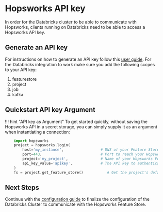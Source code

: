 # Hopsworks API key

In order for the Databricks cluster to be able to communicate with Hopsworks, clients running on Databricks need to be able to access a Hopsworks API key.

## Generate an API key

For instructions on how to generate an API key follow this [user guide](../../projects/api_key/create_api_key.md). For the Databricks integration to work make sure you add the following scopes to your API key:

  1. featurestore
  2. project
  3. job
  4. kafka

## Quickstart API key Argument

!!! hint "API key as Argument"
    To get started quickly, without saving the Hopsworks API in a secret storage, you can simply supply it as an argument when instantiating a connection:


```python hl_lines="6"
    import hopsworks 
    project = hopsworks.login(
        host='my_instance',                 # DNS of your Feature Store instance
        port=443,                           # Port to reach your Hopsworks instance, defaults to 443
        project='my_project',               # Name of your Hopsworks Feature Store project
        api_key_value='apikey',             # The API key to authenticate with Hopsworks
    )
    fs = project.get_feature_store()           # Get the project's default feature store
```

## Next Steps

Continue with the [configuration guide](configuration.md) to finalize the configuration of the Databricks Cluster to communicate with the Hopsworks Feature Store.
